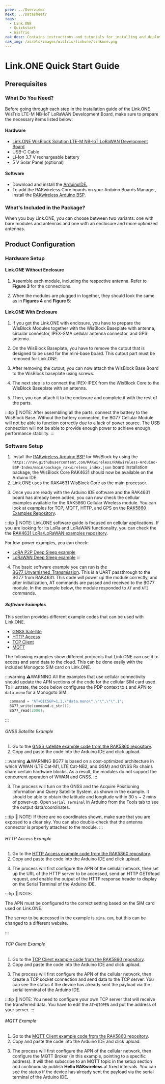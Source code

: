 ```yaml
---
prev: ../Overview/
next: ../Datasheet/
tags:
  - Link.ONE
  - Quickstart
  - WisTrio
rak_desc: Contains instructions and tutorials for installing and deploying your Link.ONE WisBlock Solution LTE-M NB-IoT LoRaWAN Development Board. Instructions are written in a detailed and step-by-step manner for an easier experience in setting up your device.
rak_img: /assets/images/wistrio/linkone/linkone.png
---
```


# Link.ONE Quick Start Guide

## Prerequisites

### What Do You Need?

Before going through each step in the installation guide of the Link.ONE WisTrio LTE-M NB-IoT LoRaWAN Development Board, make sure to prepare the necessary items listed below:

#### Hardware

- [Link.ONE WisBlock Solution LTE-M NB-IoT LoRaWAN Development Board](https://store.rakwireless.com/products/link-one-lte-m-nb-iot-lorawan-device-based-on-nrf52840-sx1262-and-bg77-arduino-ide-compatible?variant=42659406512326?utm_source=LinkOne&utm_medium=Document&utm_campaign=BuyFromStore)
- USB-C Cable
- Li-Ion 3.7&nbsp;V rechargeable battery
- 5&nbsp;V Solar Panel (optional)

#### Software

- Download and install the [ArduinoIDE.](https://www.arduino.cc/en/Main/Software)
- To add the RAKwireless Core boards on your Arduino Boards Manager, install the [RAKwireless Arduino BSP](https://github.com/RAKWireless/RAKwireless-Arduino-BSP-Index).

### What's Included in the Package?

When you buy Link.ONE, you can choose between two variants: one with bare modules and antennas and one with an enclosure and more optimized antennas.

<rk-img
  src="/assets/images/wistrio/linkone/quickstart/included_modules.png"
  width="60%"
  caption="Link.ONE modules without Enclosure"
/>

<rk-img
  src="/assets/images/wistrio/linkone/quickstart/included_modules_enclosure.png"
  width="60%"
  caption="Link.ONE with Enclosure"
/>

## Product Configuration

### Hardware Setup

#### Link.ONE Without Enclosure

1. Assemble each module, including the respective antenna. Refer to **Figure 3** for the connections.

<rk-img
  src="/assets/images/wistrio/linkone/quickstart/assembly_linkone.png"
  width="75%"
  caption="Link.ONE Modules and Antenna Connection"
/>

2. When the modules are plugged in together, they should look the same as in **Figures 4** and **Figure 5**:

<rk-img
  src="/assets/images/wistrio/linkone/quickstart/linkone_top.png"
  width="45%"
  caption="Link.ONE Modules top view"
/>

<rk-img
  src="/assets/images/wistrio/linkone/quickstart/linkone_bottom.png"
  width="45%"
  caption="Link.ONE Modules bottom view"
/>

#### Link.ONE With Enclosure

1. If you got the Link.ONE with enclosure, you have to prepare the WisBlock Modules together with the WisBlock Baseplate with antenna, circular connector, IPEX-SMA cellular antenna connector, and GPS antenna.

<rk-img
  src="/assets/images/wistrio/linkone/quickstart/wisblock-base-antenna-enclosure.png"
  width="70%"
  caption="Link.ONE with Enclosure"
/>

2. On the WisBlock Baseplate, you have to remove the cutout that is designed to be used for the mini-base board. This cutout part must be removed for Link.ONE.

<rk-img
  src="/assets/images/wistrio/linkone/quickstart/wisblock-plate-antenna-cutout.png"
  width="70%"
  caption="Removing the cutout section of the WisBlock Baseplate"
/>

3. After removing the cutout, you can now attach the WisBlock Base Board to the WisBlock baseplate using screws.

<rk-img
  src="/assets/images/wistrio/linkone/quickstart/wisblock-plate-antenna-wisblock.png"
  width="45%"
  caption="Attaching the WisBlock Base board to WisBlock Baseplate with PCB Antenna"
/>

4. The next step is to connect the IPEX-IPEX from the WisBlock Core to the WisBlock Baseplate with an antenna.

<rk-img
  src="/assets/images/wistrio/linkone/quickstart/wisblock-plate-antenna-connect.png"
  width="45%"
  caption="IPEX-to-IPEX connector"
/>

5. Then, you can attach it to the enclosure and complete it with the rest of the parts.

<rk-img
  src="/assets/images/wistrio/linkone/quickstart/wisblock-antenna-enclosure.png"
  width="45%"
  caption="Mounting the modules to Link.ONE enclosure"
/>

<rk-img
  src="/assets/images/wistrio/linkone/quickstart/assembled_with_enclosure.png"
  width="45%"
  caption="Assembled Link.ONE with all the parts"
/>

:::tip 📝 NOTE:
After assembling all the parts, connect the battery to the WisBlock Base. Without the battery connected, the BG77 Cellular Module will not be able to function correctly due to a lack of power source. The USB connection will not be able to provide enough power to achieve enough performance stability.
:::

### Software Setup

1. Install the [RAKwireless Arduino BSP](https://github.com/RAKWireless/RAKwireless-Arduino-BSP-Index) for WisBlock by using the ```https://raw.githubusercontent.com/RAKwireless/RAKwireless-Arduino-BSP-Index/main/package_rakwireless_index.json``` board installation package, the WisBlock Core RAK4631 should now be available on the Arduino IDE.
2. Link.ONE uses the RAK4631 WisBlock Core as the main processor.

<rk-img
  src="/assets/images/wistrio/linkone/quickstart/sw_select_core.png"
  width="70%"
  caption="Selecting RAK4631 WisBlock Core of Link.ONE"
/>

3. Once you are ready with the Arduino IDE software and the RAK4631 board has already been added, you can now check the cellular examples available for the RAK5860 Cellular Wireless module. You can look at examples for TCP, MQTT, HTTP, and GPS on the [RAK5860 Examples Repository](https://github.com/RAKWireless/WisBlock/tree/master/examples/common/communications/Cellular/RAK5860_BG77_Module).

:::tip 📝 NOTE:
Link.ONE software guide is focused on cellular applications. If you are looking for its LoRa and LoRaWAN functionality,
you can check the the [RAK4631 LoRa/LoRaWAN examples repository](https://github.com/RAKWireless/WisBlock/tree/master/examples/RAK4630/communications/LoRa).

For low-power examples, you can check:
- [LoRA P2P Deep Sleep example](https://github.com/RAKWireless/WisBlock/tree/master/tutorials/RAK4631-Deep-Sleep-P2P)
- [LoRaWAN Deep Sleep example](https://github.com/RAKWireless/WisBlock/tree/master/examples/RAK4630/communications/LoRa/LoRaWAN/RAK4631-DeepSleep-LoRaWan)
:::

4. The basic software example you can run is the [BG77_Unvarnished_Transmission](https://github.com/RAKWireless/WisBlock/tree/master/examples/common/communications/Cellular/RAK5860_BG77_Module/BG77_Unvarnished_Transmission). This is a UART passthrough to the BG77 from RAK4631. This code will power up the module correctly, and after initialization, AT commands are passed and received to the BG77 module. In the example below, the module responded to `AT` and `ATI` commands.

<rk-img
  src="/assets/images/wistrio/linkone/quickstart/sw_uart_passthru.png"
  width="85%"
  caption="UART Passthrough to BG77 Module"
/>

##### Software Examples

This section provides different example codes that can be used with Link.ONE.

- [GNSS Satellite](/Product-Categories/WisTrio/LINKONE/Quickstart/#gnss-satellite-example)
- [HTTP Access](/Product-Categories/WisTrio/LINKONE/Quickstart/#http-access-example)
- [TCP Client](/Product-Categories/WisTrio/LINKONE/Quickstart/#tcp-client-example)
- [MQTT](/Product-Categories/WisTrio/LINKONE/Quickstart/#mqtt-example)


The following examples show different protocols that Link.ONE can use it to access and send data to the cloud. This can be done easily with the included Monogoto SIM card on Link.ONE.

:::warning ⚠️WARNING
All the examples that use cellular connectivity should update the APN sections of the code for the cellular SIM card used. To illustrate, the code below configures the PDP context to `1` and APN to `data.mono` for a Monogoto SIM.

```c
  command = "AT+QICSGP=1,1,\"data.mono\",\"\",\"\",1";
  BG77_write(command.c_str());
  BG77_read(2000);
```
:::


###### GNSS Satellite Example

1. Go to the [GNSS satellite example code from the RAK5860 repository](https://github.com/RAKWireless/WisBlock/blob/master/examples/common/communications/Cellular/RAK5860_BG77_Module/RAK5860_GNSS_Satellite/RAK5860_GNSS_Satellite.ino).
2. Copy and paste the code into the Arduino IDE and click upload.

<rk-img
  src="/assets/images/wistrio/linkone/quickstart/sw_gnss_1.png"
  width="70%"
  caption="GNSS Example Code"
/>

:::warning ⚠️WARNING
BG77 is based on a cost-optimized architecture in which WWAN (LTE Cat-M1, LTE Cat-NB2, and GSM) and GNSS Rx chains share certain hardware blocks. As a result, the modules do not support the concurrent operation of WWAN and GNSS.
:::

3. The process will turn on the GNSS and the Acquire Positioning Information and Query Satellite System, as shown in the example. It should be able to obtain the latitude and longitude within 30&nbsp;s ~ 2&nbsp;mins of power-up. Open `Serial Terminal` in Arduino from the Tools tab to see the output data/coordinates.

:::tip 📝 NOTE:
If there are no coordinates shown, make sure that you are exposed to a clear sky. You can also double-check that the antenna connector is properly attached to the module.
:::

<rk-img
  src="/assets/images/wistrio/linkone/quickstart/sw_gnss_2.png"
  width="60%"
  caption="Serial Terminal output waiting for coordinates"
/>

###### HTTP Access Example

1. Go to the [HTTP Access example code from the RAK5860 repository](https://github.com/RAKWireless/WisBlock/blob/master/examples/common/communications/Cellular/RAK5860_BG77_Module/RAK5860_Access_HTTP_Server/RAK5860_Access_HTTP_Server.ino).
2. Copy and paste the code into the Arduino IDE and click upload.

<rk-img
  src="/assets/images/wistrio/linkone/quickstart/sw_http_1.png"
  width="70%"
  caption="HTTP Example Code"
/>

3. The process will first configure the APN of the cellular network, then set up the URL of the HTTP server to be accessed, send an HTTP GET/Read request, and enable the output of the HTTP response header to display on the Serial Terminal of the Arduino IDE.

:::tip 📝 NOTE:

The APN must be configured to the correct setting based on the SIM card used on Link.ONE.

The server to be accessed in the example is `sina.com`, but this can be changed to a different website.

:::

<rk-img
  src="/assets/images/wistrio/linkone/quickstart/sw_http_2.png"
  width="60%"
  caption="Successful HTTP Get with reply"
/>

###### TCP Client Example

1. Go to the [TCP Client example code from the RAK5860 repository](https://github.com/RAKWireless/WisBlock/blob/master/examples/common/communications/Cellular/RAK5860_BG77_Module/RAK5860_TCP_Client/RAK5860_TCP_Client.ino).
2. Copy and paste the code into the Arduino IDE and click upload.

<rk-img
  src="/assets/images/wistrio/linkone/quickstart/sw_tcp_1.png"
  width="70%"
  caption="TCP Example Code"
/>

3. The process will first configure the APN of the cellular network, then create a TCP socket connection and send data to the TCP server. You can see the status if the device has already sent the payload via the serial terminal of the Arduino IDE.

:::tip 📝 NOTE:
You need to configure your own TCP server that will receive the transferred data. You have to edit the `AT+QIOPEN` and put the address of your server.
:::

<rk-img
  src="/assets/images/wistrio/linkone/quickstart/sw_tcp_2.png"
  width="70%"
  caption="TCP Client connection"
/>

<rk-img
  src="/assets/images/wistrio/linkone/quickstart/sw_tcp_3.png"
  width="70%"
  caption="Data transmitted from TCP Client"
/>

###### MQTT Example

1. Go to the [MQTT Client example code from the RAK5860 repository](https://github.com/RAKWireless/WisBlock/blob/master/examples/common/communications/Cellular/RAK5860_BG77_Module/RAK5860_MQTT/RAK5860_MQTT.ino).
2. Copy and paste the code into the Arduino IDE and click upload.

<rk-img
  src="/assets/images/wistrio/linkone/quickstart/sw_mqtt_1.png"
  width="70%"
  caption="MQTT Example"
/>

3. The process will first configure the APN of the cellular network, then configure the MQTT Broker (in this example, pointing to a specific address). It will then subscribe to an MQTT topic in the setup section and continuously publish **Hello RAKwireless** at fixed intervals. You can see the status if the device has already sent the payload via the serial terminal of the Arduino IDE.

<rk-img
  src="/assets/images/wistrio/linkone/quickstart/sw_mqtt_2.png"
  width="60%"
  caption="MQTT Subscription to Topic"
/>

<rk-img
  src="/assets/images/wistrio/linkone/quickstart/sw_mqtt_3.png"
  width="60%"
  caption="MQTT Publishing in a fixed interval"
/>
